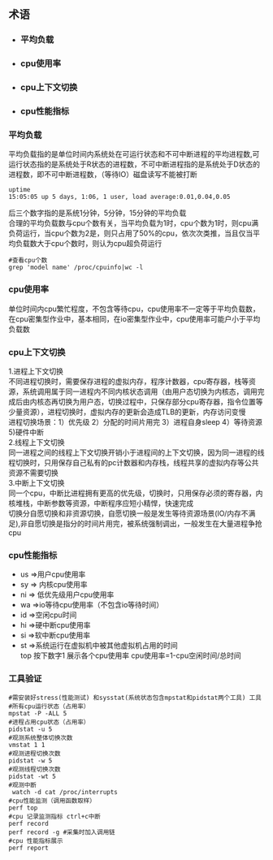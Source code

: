 ## 术语  
* ### 平均负载  
* ### cpu使用率  
* ### cpu上下文切换
* ### cpu性能指标
### 平均负载  
  平均负载指的是单位时间内系统处在可运行状态和不可中断进程的平均进程数,可运行状态指的是系统处于R状态的进程数，不可中断进程指的是系统处于D状态的进程数，即不可中断进程数，（等待IO）磁盘读写不能被打断  
 ~~~
 uptime
 15:05:05 up 5 days, 1:06, 1 user, load average:0.01,0.04,0.05
 ~~~
 后三个数字指的是系统1分钟，5分钟，15分钟的平均负载  
 合理的平均负载数与cpu个数有关，当平均负载为1时，cpu个数为1时，则cpu满负荷运行，当cpu个数为2是，则只占用了50%的cpu，依次次类推，当且仅当平均负载数大于cpu个数时，则认为cpu超负荷运行  
 ~~~
 #查看cpu个数
 grep 'model name' /proc/cpuinfo|wc -l  
 ~~~
 ### cpu使用率
  单位时间内cpu繁忙程度，不包含等待cpu，cpu使用率不一定等于平均负载数，在cpu密集型作业中，基本相同，在io密集型作业中，cpu使用率可能户小于平均负载数

  ### cpu上下文切换  
  1.进程上下文切换   
  不同进程切换时，需要保存进程的虚拟内存，程序计数器，cpu寄存器，栈等资源，系统调用属于同一进程内不同内核状态调用（由用户态切换为内核态，调用完成后由内核态再切换为用户态，切换过程中，只保存部分cpu寄存器，指令位置等少量资源），进程切换时，虚拟内存的更新会造成TLB的更新，内存访问变慢  
  进程切换场景：1）优先级 2）分配的时间片用完 3）进程自身sleep 4）等待资源  5)硬件中断  
  2.线程上下文切换  
  同一进程之间的线程上下文切换开销小于进程间的上下文切换，因为同一进程的线程切换时，只用保存自己私有的pc计数器和内存栈，线程共享的虚拟内存等公共资源不需要切换  
  3.中断上下文切换  
同一个cpu，中断比进程拥有更高的优先级，切换时，只用保存必须的寄存器，内核堆栈，中断参数等资源，中断程序应短小精悍，快速完成  
切换分自愿切换和非资源切换，自愿切换一般是发生等待资源场景(IO/内存不满足),非自愿切换是指分的时间片用完，被系统强制调出，一般发生在大量进程争抢cpu  
### cpu性能指标
* us =>用户cpu使用率
* sy => 内核cpu使用率
* ni => 低优先级用户cpu使用率
* wa =>io等待cpu使用率（不包含io等待时间）
* id =>空闲cpu时间
* hi =>硬中断cpu使用率
* si =>软中断cpu使用率
* st =>系统运行在虚拟机中被其他虚拟机占用的时间  
top 按下数字1 展示各个cpu使用率
cpu使用率=1-cpu空闲时间/总时间  
 ### 工具验证
 ~~~
 #需安装好stress(性能测试) 和sysstat(系统状态包含mpstat和pidstat两个工具) 工具  
 #所有cpu运行状态（占用率）
 mpstat -P -ALL 5
 #进程占用cpu状态（占用率）
 pidstat -u 5
 #观测系统整体切换次数
 vmstat 1 1
 #观测进程切换次数
 pidstat -w 5
 #观测线程切换次数
 pidstat -wt 5
 #观测中断
  watch -d cat /proc/interrupts
 #cpu性能监测（调用函数取样）
 perf top
 #cpu 记录监测指标 ctrl+c中断
 perf record
 perf record -g #采集时加入调用链
 #cpu 性能指标展示
 perf report
 ~~~

  
